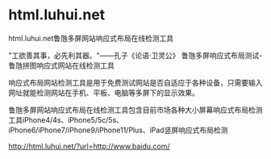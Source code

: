# html.luhui.net
html.luhui.net鲁虺多屏网站响应式布局在线检测工具

"工欲善其事，必先利其器。"——孔子《论语·卫灵公》
鲁虺多屏响应式布局测试-鲁虺拼图响应式网站在线检测工具

响应式布局网站检测工具是用于免费测试网站是否自适应于各种设备，只需要输入网址就能检测网站在手机、平板、电脑等多屏下的显示效果。

鲁虺多屏网站响应式布局在线检测工具包含目前市场各种大小屏幕响应式布局检测工具iPhone4/4s、iPhone5/5c/5s、iPhone6/iPhone7/iPhone9/iPhone11/Plus、iPad竖屏响应式布局检测


http://html.luhui.net/?url=http://www.baidu.com/







































